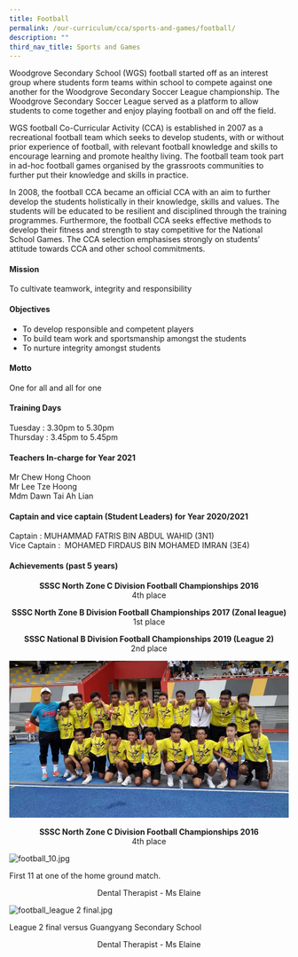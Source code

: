 ```yaml
---
title: Football
permalink: /our-curriculum/cca/sports-and-games/football/
description: ""
third_nav_title: Sports and Games
---
```

Woodgrove Secondary School (WGS) football started off as an interest group where students form teams within school to compete against one another for the Woodgrove Secondary Soccer League championship. The Woodgrove Secondary Soccer League served as a platform to allow students to come together and enjoy playing football on and off the field.

  

WGS football Co-Curricular Activity (CCA) is established in 2007 as a recreational football team which seeks to develop students, with or without prior experience of football, with relevant football knowledge and skills to encourage learning and promote healthy living. The football team took part in ad-hoc football games organised by the grassroots communities to further put their knowledge and skills in practice.

  

In 2008, the football CCA became an official CCA with an aim to further develop the students holistically in their knowledge, skills and values. The students will be educated to be resilient and disciplined through the training programmes. Furthermore, the football CCA seeks effective methods to develop their fitness and strength to stay competitive for the National School Games. The CCA selection emphasises strongly on students’ attitude towards CCA and other school commitments.

#### Mission

To cultivate teamwork, integrity and responsibility

#### Objectives

*   To develop responsible and competent players
*   To build team work and sportsmanship amongst the students
*   To nurture integrity amongst students

#### Motto

One for all and all for one

#### Training Days

Tuesday : 3.30pm to 5.30pm <br>
Thursday : 3.45pm to 5.45pm

#### Teachers In-charge for Year 2021

Mr Chew Hong Choon <br>
Mr Lee Tze Hoong <br>
Mdm Dawn Tai Ah Lian

#### Captain and vice captain (Student Leaders) for Year 2020/2021

Captain : MUHAMMAD FATRIS BIN ABDUL WAHID (3N1) <br>
Vice Captain :  MOHAMED FIRDAUS BIN MOHAMED IMRAN (3E4)

#### Achievements (past 5 years)

<p style="text-align:center;"> <strong>SSSC North Zone C Division Football Championships 2016</strong><br>4th place</p>

<p style="text-align:center;"><strong>SSSC North Zone B Division Football Championships 2017 (Zonal league)</strong><br>1st place</p>

<p style="text-align:center;"><strong>SSSC National B Division Football Championships 2019 (League 2)</strong><br>2nd place</p>

  

![SSSC North Zone C Division Football Championships 2016](/images/football_4.jpeg)


<p style="text-align:center;"> <strong>SSSC North Zone C Division Football Championships 2016</strong><br>4th place</p>  

![football_10.jpg](https://woodgrovesec.moe.edu.sg/qql/slot/u609/2020/CCA/Sports%20and%20Games/Football/football_10.jpg)

First 11 at one of the home ground match.

<p style="text-align:center;">Dental Therapist - Ms Elaine</p>

  

  

![football_league 2 final.jpg](https://woodgrovesec.moe.edu.sg/qql/slot/u609/2020/CCA/Sports%20and%20Games/Football/football_league%202%20final.jpg)

League 2 final versus Guangyang Secondary School

<p style="text-align:center;">Dental Therapist - Ms Elaine</p>